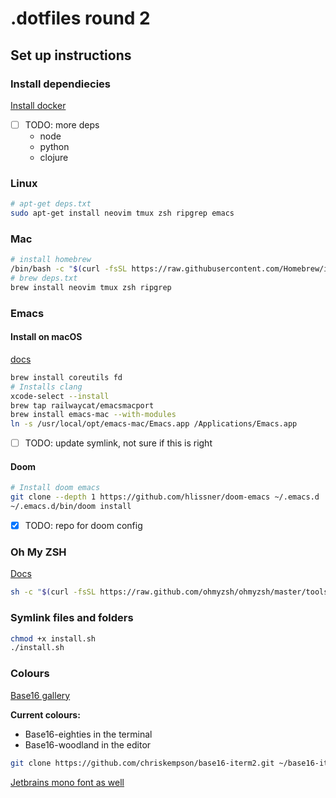 # .dotfiles round 2

## Set up instructions

### Install dependiecies

[Install docker](https://docs.docker.com/engine/install/)

- [ ] TODO: more deps
  - node
  - python
  - clojure


### Linux
```bash
# apt-get deps.txt
sudo apt-get install neovim tmux zsh ripgrep emacs
```

### Mac
```bash
# install homebrew
/bin/bash -c "$(curl -fsSL https://raw.githubusercontent.com/Homebrew/install/HEAD/install.sh)"
# brew deps.txt
brew install neovim tmux zsh ripgrep
```

### Emacs
#### Install on macOS
[docs](https://github.com/hlissner/doom-emacs/blob/develop/docs/getting_started.org#on-macos)

```bash
brew install coreutils fd
# Installs clang
xcode-select --install
brew tap railwaycat/emacsmacport
brew install emacs-mac --with-modules
ln -s /usr/local/opt/emacs-mac/Emacs.app /Applications/Emacs.app
```

- [ ] TODO: update symlink, not sure if this is right

#### Doom 
```bash
# Install doom emacs
git clone --depth 1 https://github.com/hlissner/doom-emacs ~/.emacs.d
~/.emacs.d/bin/doom install
```

- [x] TODO: repo for doom config


### Oh My ZSH
[Docs](https://ohmyz.sh/#install)

``` bash
sh -c "$(curl -fsSL https://raw.github.com/ohmyzsh/ohmyzsh/master/tools/install.sh)"
```

### Symlink files and folders

```bash
chmod +x install.sh
./install.sh
```

### Colours
[Base16 gallery](https://belak.github.io/base16-emacs/#sec-1-1)

**Current colours:**
- Base16-eighties in the terminal
- Base16-woodland in the editor


``` bash
git clone https://github.com/chriskempson/base16-iterm2.git ~/base16-iterm2
```

[Jetbrains mono font as well](https://www.jetbrains.com/lp/mono/)

